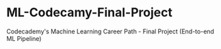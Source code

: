 # ML-Codecamy-Final-Project
Codecademy's Machine Learning Career Path - Final Project (End-to-end ML Pipeline)
